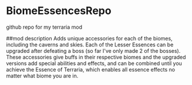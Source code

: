 # BiomeEssencesRepo
 github repo for my terraria mod

##mod description
Adds unique accessories for each of the biomes, including the caverns and skies. Each of the Lesser Essences can be upgraded after defeating a boss (so far I've only made 2 of the bosses). These accessories give buffs in their respective biomes and the upgraded versions add special abilities and effects, and can be combined until you achieve the Essence of Terraria, which enables all essence effects no matter what biome you are in.
